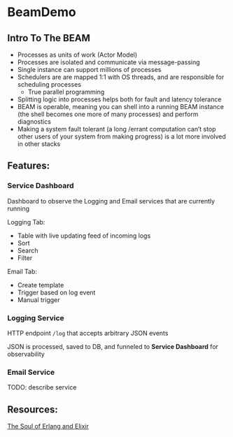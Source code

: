 # BeamDemo

## Intro To The BEAM

- Processes as units of work (Actor Model)
- Processes are isolated and communicate via message-passing
- Single instance can support millions of processes
- Schedulers are are mapped 1:1 with OS threads, and are responsible for scheduling processes
    - True parallel programming
- Splitting logic into processes helps both for fault and latency tolerance
- BEAM is operable, meaning you can shell into a running BEAM instance (the shell becomes one more of many processes) and perform diagnostics
- Making a system fault tolerant (a long /errant computation can’t stop other users of your system from making progress) is a lot more involved in other stacks


## Features:

### Service Dashboard

Dashboard to observe the Logging and Email services that are currently running

Logging Tab:
- Table with live updating feed of incoming logs
- Sort
- Search
- Filter

Email Tab:
- Create template
- Trigger based on log event
- Manual trigger


### Logging Service

HTTP endpoint `/log` that accepts arbitrary JSON events

JSON is processed, saved to DB, and funneled to __Service Dashboard__ for observability



### Email Service

TODO: describe service


## Resources:

[The Soul of Erlang and Elixir](https://www.youtube.com/watch?v=JvBT4XBdoUE)
